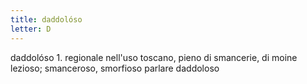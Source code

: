 ```yaml
---
title: daddolóso
letter: D
---
```

daddolóso 1. regionale nell'uso toscano, pieno di smancerie, di moine lezioso; smanceroso, smorfioso parlare daddoloso